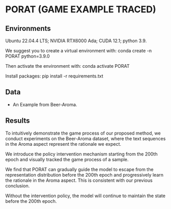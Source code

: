 # PORAT (GAME EXAMPLE TRACED)


## Environments
Ubuntu 22.04.4 LTS; NVIDIA RTX6000 Ada; CUDA 12.1; python 3.9.

We suggest you to create a virtual environment with: conda create -n PORAT python=3.9.0

Then activate the environment with: conda activate PORAT 

Install packages: pip install -r requirements.txt


## Data
- An Example from Beer-Aroma. 



## Results

To intuitively demonstrate the game process of our proposed method, we conduct experiments on the Beer-Aroma dataset, where the text sequences in the Aroma aspect represent the rationale we expect. 

We introduce the policy intervention mechanism starting from the 200th epoch and visually tracked the game process of a sample.

We find that PORAT can gradually guide the model to escape from the representation distribution before the 200th epoch and progressively learn the rationale in the Aroma aspect. This is consistent with our previous conclusion. 

Without the intervention policy, the model will continue to maintain the state before the 200th epoch.


